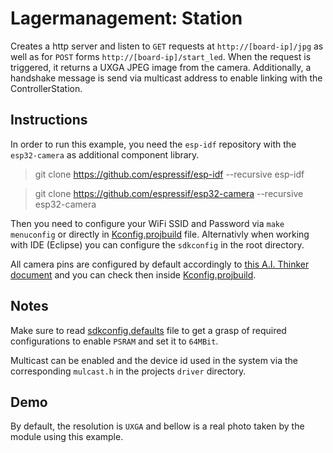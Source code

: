 # Lagermanagement: Station 

Creates a http server and listen to `GET` requests at `http://[board-ip]/jpg` as well as for `POST` forms `http://[board-ip]/start_led`. When the request is triggered, it returns a UXGA JPEG image from the camera. Additionally, a handshake message is send via multicast address to enable linking with the ControllerStation.

## Instructions

In order to run this example, you need the `esp-idf` repository with the `esp32-camera` as additional component library.

> git clone https://github.com/espressif/esp-idf --recursive esp-idf

> git clone https://github.com/espressif/esp32-camera --recursive esp32-camera

Then you need to configure your WiFi SSID and Password via `make menuconfig` or directly in [Kconfig.projbuild](./main/Kconfig.projbuild) file. Alternativly when working with IDE (Eclipse) you can configure the `sdkconfig` in the root directory.

All camera pins are configured by default accordingly to [this A.I. Thinker document](../../assets/ESP32-CAM_Product_Specification.pdf) and you can check then inside [Kconfig.projbuild](./main/Kconfig.projbuild).

## Notes

Make sure to read [sdkconfig.defaults](./sdkconfig.defaults) file to get a grasp of required configurations to enable `PSRAM` and set it to `64MBit`.

Multicast can be enabled and the device id used in the system via the corresponding `mulcast.h` in the projects `driver` directory.

## Demo

By default, the resolution is `UXGA` and bellow is a real photo taken by the module using this example.
